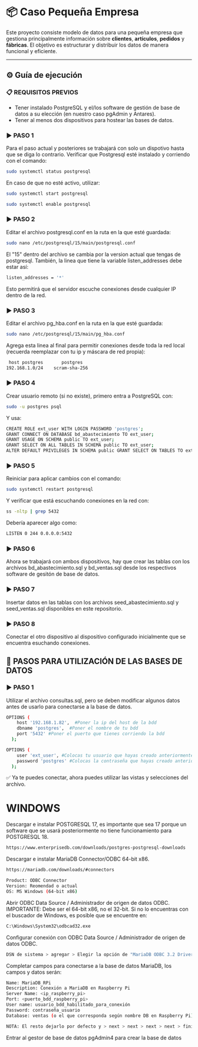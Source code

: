 # 📦 Caso Pequeña Empresa

Este proyecto consiste modelo de datos para una pequeña empresa que gestiona principalmente información sobre **clientes**, **artículos**, **pedidos** y **fábricas**. El objetivo es estructurar y distribuir los datos de manera funcional y eficiente.

---

## ⚙️ Guía de ejecución
### 📋 REQUISITOS PREVIOS
- Tener instalado PostgreSQL y el/los software de gestión de base de datos a su elección (en nuestro caso pgAdmin y Antares).
- Tener al menos dos dispositivos para hostear las bases de datos.

### ▶️ PASO 1
Para el paso actual y posteriores se trabajará con solo un dispotivo hasta que se diga lo contrario. Verificar que Postgresql esté instalado y corriendo con el comando:
```bash
sudo systemctl status postgresql
```
En caso de que no esté activo, utilizar:
```bash
sudo systemctl start postgresql
```
```bash
sudo systemctl enable postgresql
```
### ▶️ PASO 2
Editar el archivo postgresql.conf en la ruta en la que esté guardada:
```bash
sudo nano /etc/postgresql/15/main/postgresql.conf
```
El "15"  dentro del archivo se cambia por la version actual que tengas de postgresql. También, la linea que tiene la variable listen_addresses debe estar así:
```bash
listen_addresses = '*'
```
Esto permitirá que el servidor escuche conexiones desde cualquier IP dentro de la red.

### ▶️ PASO 3
Editar el archivo pg_hba.conf en la ruta en la que esté guardada:
```bash
sudo nano /etc/postgresql/15/main/pg_hba.conf
```
Agrega esta linea al final para permitir conexiones desde toda la red local (recuerda reemplazar con tu ip y máscara de red propia):
```bash
 host postgres       postgres
192.168.1.0/24    scram-sha-256
```

### ▶️ PASO 4
Crear usuario remoto (si no existe), primero entra a PostgreSQL con:
```bash
sudo -u postgres psql
```
Y usa:
```bash
CREATE ROLE ext_user WITH LOGIN PASSWORD 'postgres';
GRANT CONNECT ON DATABASE bd_abastecimiento TO ext_user;
GRANT USAGE ON SCHEMA public TO ext_user;
GRANT SELECT ON ALL TABLES IN SCHEMA public TO ext_user;
ALTER DEFAULT PRIVILEGES IN SCHEMA public GRANT SELECT ON TABLES TO ext_user;
```

### ▶️ PASO 5
Reiniciar para aplicar cambios con el comando:
```bash
sudo systemctl restart postgresql
```
Y verificar que está escuchando conexiones en la red con:
```bash
ss -nltp | grep 5432
```
Debería aparecer algo como:
```bash
LISTEN 0 244 0.0.0.0:5432
```
### ▶️ PASO 6
Ahora se trabajará con ambos dispositivos, hay que crear las tablas con los archivos bd_abastecimiento.sql y bd_ventas.sql desde los respectivos software de gesitón de base de datos.

### ▶️ PASO 7
Insertar datos en las tablas con los archivos seed_abastecimiento.sql y seed_ventas.sql disponibles en este repositorio.

### ▶️ PASO 8
Conectar el otro dispositivo al dispositivo configurado inicialmente que se encuentra esuchando conexiones.

## 📡 PASOS PARA UTILIZACIÓN DE LAS BASES DE DATOS
### ▶️ PASO 1
Utilizar el archivo consultas.sql, pero se deben modificar algunos datos antes de usarlo para conectarse a la base de datos.
```bash
OPTIONS (
    host '192.168.1.82',  #Poner la ip del host de la bdd
    dbname 'postgres',  #Poner el nombre de tu bdd
    port '5432' #Poner el puerto que tienes corriendo la bdd
  );
```
```bash
OPTIONS (
    user 'ext_user', #Colocas tu usuario que hayas creado anteriormente con la consulta SQL
    password 'postgres' #Colocas la contraseña que hayas creado anteriormente para el usuario creado en la consulta SQL
  );
```
✅ Ya te puedes conectar, ahora puedes utilizar las vistas y selecciones del archivo.



# WINDOWS
Descargar e instalar POSTGRESQL 17, es importante que sea 17 porque un software que se usará posteriormente no tiene funcionamiento para POSTGRESQL 18.
```bash
https://www.enterprisedb.com/downloads/postgres-postgresql-downloads
```
Descargar e instalar MariaDB Connector/ODBC 64-bit x86.
```bash
https://mariadb.com/downloads/#connectors
```
```bash
Product: ODBC Connector
Version: Reomendad o actual
OS: MS Windows (64-bit x86)
```
Abrir ODBC Data Source / Administrador de origen de datos ODBC. IMPORTANTE: Debe ser el 64-bit x86, no el 32-bit. Si no lo encuentras con el buscador de Windows, es posible que se encuentre en:
```bash
C:\Windows\System32\odbcad32.exe
```

Configurar conexión con ODBC Data Source / Administrador de origen de datos ODBC. 
```bash
DSN de sistema > agregar > Elegir la opción de "MariaDB ODBC 3.2 Driver"
```

Completar campos para conectarse a la base de datos MariaDB, los campos y datos serán:
```bash
Name: MariaDB_RPi
Description: Conexión a MariaDB en Raspberry Pi
Server Name: <ip_raspberry_pi>
Port: <puerto_bdd_raspberry_pi>
User name: usuario_bdd_habilitado_para_conexión
Password: contraseña_usuario
Database: ventas (o el que corresponda según nombre DB en Raspberry Pi)

NOTA: El resto dejarlo por defecto y > next > next > next > next > finish
```

Entrar al gestor de base de datos pgAdmin4 para crear la base de datos
```bash

```




